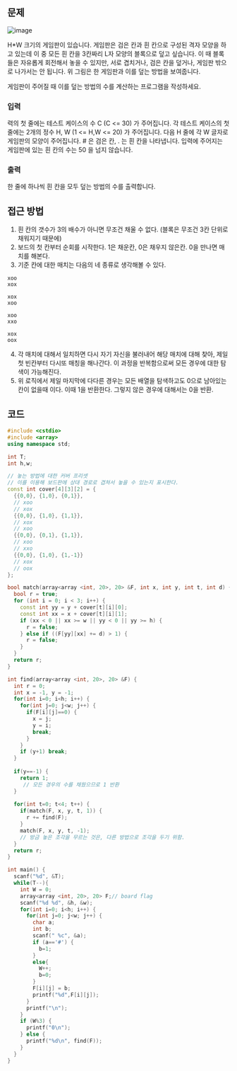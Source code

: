 ## 문제

![image](http://algospot.com/media/judge-attachments/2b7bfee35cbec2f4e799bb011ac18f69/03.png)

H*W 크기의 게임판이 있습니다. 게임판은 검은 칸과 흰 칸으로 구성된 격자 모양을 하고 있는데 이 중 모든 흰 칸을 3칸짜리 L자 모양의 블록으로 덮고 싶습니다. 이 때 블록들은 자유롭게 회전해서 놓을 수 있지만, 서로 겹치거나, 검은 칸을 덮거나, 게임판 밖으로 나가서는 안 됩니다. 위 그림은 한 게임판과 이를 덮는 방법을 보여줍니다.

게임판이 주어질 때 이를 덮는 방법의 수를 계산하는 프로그램을 작성하세요.

### 입력

력의 첫 줄에는 테스트 케이스의 수 C (C <= 30) 가 주어집니다. 각 테스트 케이스의 첫 줄에는 2개의 정수 H, W (1 <= H,W <= 20) 가 주어집니다. 다음 H 줄에 각 W 글자로 게임판의 모양이 주어집니다. # 은 검은 칸, . 는 흰 칸을 나타냅니다. 입력에 주어지는 게임판에 있는 흰 칸의 수는 50 을 넘지 않습니다.

### 출력

한 줄에 하나씩 흰 칸을 모두 덮는 방법의 수를 출력합니다.

## 접근 방법

1. 흰 칸의 갯수가 3의 배수가 아니면 무조건 채울 수 없다. (블록은 무조건 3칸 단위로 채워지기 때문에)
2. 보드의 첫 칸부터 순회를 시작한다. 1은 채운칸, 0은 채우지 않은칸. 0을 만나면 매치를 해본다.
3. 기준 칸에 대한 매치는 다음의 네 종류로 생각해볼 수 있다.

```
xoo
xox 

xox
xoo

xoo
xxo
  
xox
oox
```
4. 각 매치에 대해서 일치하면 다시 자기 자신을 불러내어 해당 매치에 대해 찾아, 제일 첫 빈칸부터 다시또 매칭을 해나간다. 이 과정을 반복함으로써 모든 경우에 대한 탐색이 가능해진다.
5. 위 로직에서 제일 마지막에 다다른 경우는 모든 배열을 탐색하고도 0으로 남아있는 칸이 없을때 이다. 이때 1을 반환한다. 그렇지 않은 경우에 대해서는 0을 반환.

## 코드 
```cpp
#include <cstdio>
#include <array>
using namespace std;

int T;
int h,w;

// 놓는 방법에 대한 커버 프리셋
// 이를 이용해 보드판에 상대 경로로 겹쳐서 놓을 수 있는지 표시한다.
const int cover[4][3][2] = {
  {{0,0}, {1,0}, {0,1}},
  // xoo
  // xox  
  {{0,0}, {1,0}, {1,1}},
  // xox
  // xoo
  {{0,0}, {0,1}, {1,1}},
  // xoo
  // xxo
  {{0,0}, {1,0}, {1,-1}}
  // xox
  // oox
};

bool match(array<array <int, 20>, 20> &F, int x, int y, int t, int d) {
  bool r = true;
  for (int i = 0; i < 3; i++) {
    const int yy = y + cover[t][i][0];
    const int xx = x + cover[t][i][1];
    if (xx < 0 || xx >= w || yy < 0 || yy >= h) {
      r = false;
    } else if ((F[yy][xx] += d) > 1) {
      r = false;
    }
  }
  return r;
}

int find(array<array <int, 20>, 20> &F) {
  int r = 0;
  int x = -1, y = -1;
  for(int i=0; i<h; i++) {
    for(int j=0; j<w; j++) {
      if(F[i][j]==0) {
        x = j;
        y = i;
        break;
      }
    }
    if (y+1) break;
  }
  
  if(y==-1) {
    return 1;
     // 모든 경우의 수를 채웠으므로 1 반환
  }
  
  for(int t=0; t<4; t++) {
    if(match(F, x, y, t, 1)) {
      r += find(F);
    }
    match(F, x, y, t, -1);
    // 방금 놓은 조각을 무르는 것은, 다른 방법으로 조각을 두기 위함.
  }
  return r;
}

int main() {
  scanf("%d", &T);
  while(T--){
    int W = 0;
    array<array <int, 20>, 20> F;// board flag
    scanf("%d %d", &h, &w);
    for(int i=0; i<h; i++) {
      for(int j=0; j<w; j++) {
        char a;
        int b;
        scanf(" %c", &a);
        if (a=='#') {
          b=1;
        }
        else{
          W++;
          b=0;
        }
        F[i][j] = b;
        printf("%d",F[i][j]);
      }
      printf("\n");
    }
    if (W%3) {
      printf("0\n");
    } else {
      printf("%d\n", find(F));
    }
  }
}
```


